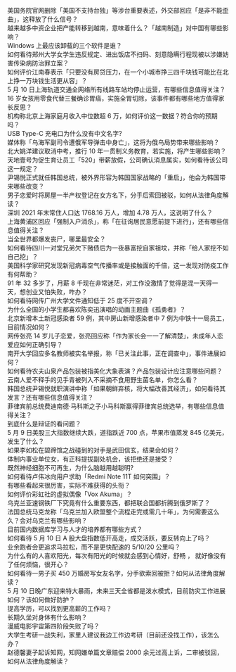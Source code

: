 美国务院官网删除「美国不支持台独」等涉台重要表述，外交部回应「是非不能歪曲」，这释放了什么信号？  
越来越多中资企业把产能转移到越南，意味着什么？「越南制造」对中国有哪些影响？  
Windows 上最应该卸载的三个软件是谁？  
如何看待郑州大学女学生违反规定、进出饭店不扫码、刻意隐瞒行程现被以涉嫌妨害传染病防治罪立案？  
如何评价江南春表示「只要没有房贷压力，在一个小城市挣三四千块钱可能比在北上挣一万块钱生活更从容」？  
5 月 10 日上海轨道交通全网络所有线路车站均停止运营，有哪些信息值得关注？  
16 岁女孩用零食代替三餐确诊胃癌，实施全胃切除，该事件都有哪些地方值得家长反思？  
机构称北京上海家庭月收入中位数超 6 万，如何评价这一数据？符合你的预期吗？  
USB Type-C 充电口为什么没有中文名字?  
媒体称「乌海军副司令遭俄军导弹击中身亡」，这将为俄乌局势带来哪些影响？  
北大姚洋建议取消中考，推行 10 年一贯制义务教育，若实施，将产生哪些影响？  
天地壹号为促生育让员工「520」带薪放假，公司确认消息属实，如何看待该公司这一规定？  
尹锡悦正式就任韩国总统，被外界形容为韩国国家战略的「重启」，他会为韩国带来哪些改变？  
男子恋爱时将房屋一半产权登记在女方名下，分手后索回被驳，如何从法律角度解读？  
深圳 2021 年末常住人口达 1768.16 万人，增加 4.78 万人，这说明了什么？  
上海黄浦区回应「强制入户消杀」，称「在征询居民意愿前提下进行」，还有哪些信息值得关注？  
当全世界都爆发丧尸，哪里最安全？  
如何看待四川一对堂兄弟欠下赌债后为一夜暴富挖自家祖坟，并称「给人家挖不如自己挖」？  
美国科学家研究发现新冠病毒空气传播率或是接触面的千倍，这一发现对防疫工作有何帮助？  
91 年 32 多岁了，月薪 8 千现在非常迷茫，对工作没激情了觉得是混一天得一天，想创业又怕失败，咋办？  
如何看待网传广州大学文件通知低于 25 度不开空调？  
为什么全国的小学生都喜欢陈奕迅演唱的动画主题曲《孤勇者》？  
北京新增本土新冠感染者 59 例，其中房山新增感染者中 7 例为中铁十一局员工，目前情况如何？  
网传张亮 14 岁儿子恋爱，张亮回应称「作为家长会一一了解清楚」，未成年人恋爱应如何正确引导？  
南开大学回应多名教师被实名举报，称「已关注此事，正在调查中」，事件进展如何？  
如何看待农夫山泉产品包装被指美化大象表演？产品包装设计应注意哪些问题？  
云南人爱不释手的见手青被列入不采摘不食用野生菌名单，你怎么看？  
韩国总统尹锡悦就职演讲中称「如果朝鲜弃核，将大幅改善其经济」，如何看待其发言？还有哪些信息值得关注？  
菲律宾前总统费迪南德·马科斯之子小马科斯赢得菲律宾总统选举，有哪些信息值得关注？  
到底什么是辩证的看问题？  
5 月 9 日美股三大指数继续大跌，道指跌近 700 点，苹果市值蒸发 845 亿美元，发生了什么？  
如果李如松在碧蹄馆之战碰到的对手是武田信玄，结果会如何？  
体制内事业单位女，有正科提拔副处机会，该拒绝还是接受？  
既然神经细胞不可再生，为什么脑越用越聪明?  
如何看待卢伟冰向用户求助「Redmi Note 11T 如何突围」？  
有哪些看起来很厉害，实际不难获得的头衔？  
如何评价彩虹社的虚拟偶像「Vox Akuma」？  
乌克兰亚速钢铁厂下究竟有什么重要东西，都把联合国都折腾到俄罗斯了？  
法国总统马克龙称「乌克兰加入欧盟整个流程走完或需几十年」，为何需要这么久？会对乌克兰有哪些影响？  
目前国内数据库学习与人才的培养都有哪些方式？  
如何看待 5 月 10 日 A 股大盘指数低开高走，成交活跃，要反转向上了吗？  
业余跑者会更追求马拉松，而不是更快配速的 5/10/20 公里吗？  
为什么有的人喜欢阳光，每次有阳光的时候就会感到心情好，舒畅 ， 就好像没有了任何烦恼，很开心？  
如何看待一男子买 450 万婚房写女友名字，分手欲索回被拒？如何从法律角度解读？  
5 月 10 日晚广东迎来特大暴雨，未来三天全省都是泼水模式，目前防灾工作进展如何？该如何做好防护？  
提高学历，可以找到更高薪的工作吗？  
长期久坐对身体有什么影响？  
漫威电影宇宙第四阶段失败了吗？  
大学生考研一战失利，家里人建议我边工作边考研（目前还没找工作），该怎么办？  
赵德馨妻子起诉知网，知网嫌单篇文章赔偿 2000 余元过高上诉，二审被驳回，如何从法律角度解读？  
